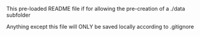 This pre-loaded README file if for allowing the pre-creation of a ./data subfolder

Anything except this file will ONLY be saved locally according to .gitignore